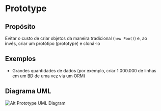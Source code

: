 # Prototype

## Propósito

Evitar o custo de criar objetos da maneira tradicional (`new Foo()`) e, ao invés, 
criar um protótipo (prototype) e cloná-lo

## Exemplos

* Grandes quantidades de dados (por exemplo, criar 1.000.000 de linhas em um BD 
de uma vez via um ORM)

## Diagrama UML

![Alt Prototype UML Diagram](uml/uml.png)
